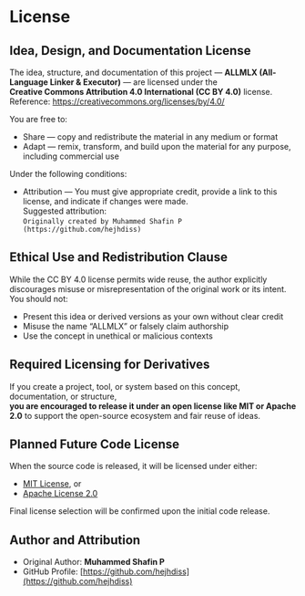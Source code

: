 # License

## Idea, Design, and Documentation License

The idea, structure, and documentation of this project — **ALLMLX (All-Language Linker & Executor)** — are licensed under the  
**Creative Commons Attribution 4.0 International (CC BY 4.0)** license.  
Reference: https://creativecommons.org/licenses/by/4.0/

You are free to:

- Share — copy and redistribute the material in any medium or format
- Adapt — remix, transform, and build upon the material for any purpose, including commercial use

Under the following conditions:

- Attribution — You must give appropriate credit, provide a link to this license, and indicate if changes were made.  
  Suggested attribution:  
  `Originally created by Muhammed Shafin P (https://github.com/hejhdiss)`

## Ethical Use and Redistribution Clause

While the CC BY 4.0 license permits wide reuse, the author explicitly discourages misuse or misrepresentation of the original work or its intent. You should not:

- Present this idea or derived versions as your own without clear credit
- Misuse the name “ALLMLX” or falsely claim authorship
- Use the concept in unethical or malicious contexts

## Required Licensing for Derivatives

If you create a project, tool, or system based on this concept, documentation, or structure,  
**you are encouraged to release it under an open license like MIT or Apache 2.0** to support the open-source ecosystem and fair reuse of ideas.

## Planned Future Code License

When the source code is released, it will be licensed under either:

- [MIT License](https://opensource.org/licenses/MIT), or  
- [Apache License 2.0](https://www.apache.org/licenses/LICENSE-2.0)

Final license selection will be confirmed upon the initial code release.

## Author and Attribution

- Original Author: **Muhammed Shafin P**  
- GitHub Profile: [https://github.com/hejhdiss](https://github.com/hejhdiss)
